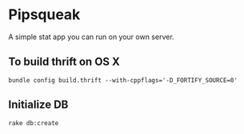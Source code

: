 Pipsqueak
=========

A simple stat app you can run on your own server.

To build thrift on OS X
-----------------------
```
bundle config build.thrift --with-cppflags='-D_FORTIFY_SOURCE=0'
```

Initialize DB
-------------
```
rake db:create
```
